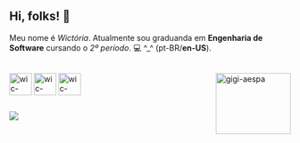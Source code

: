 ## Hi, folks! 👋

Meu nome é _Wictória_. Atualmente sou graduanda em **Engenharia de Software** cursando o _2º período_. 💻 ^_^ (pt-BR/**en-US**).

<div style="display: inline_block"><br>
<img align="center" alt="wic-python" height="40" width="40" src="https://cdn.jsdelivr.net/gh/devicons/devicon@latest/icons/python/python-original.svg" />
<img align="center" alt="wic-html" height="40" width="40" src="https://cdn.jsdelivr.net/gh/devicons/devicon@latest/icons/html5/html5-original.svg" />
<img align="center" alt="wic-css" height="40" width="40" src="https://cdn.jsdelivr.net/gh/devicons/devicon@latest/icons/css3/css3-original.svg" />    
<img align="right" height="110" width="134" alt="gigi-aespa" src="https://cdn.discordapp.com/attachments/670798997639921706/1291521656191451176/tumblr_d3ab2ab65c2034d18ae7d6990b54d24e_78ea8959_400.gif?ex=670066c6&is=66ff1546&hm=7e669d1d75768f714728d5eb26f060143e999c17826d0ef5f2c57b7c96df4085&"
</div>

  
##

<div> 
  <a href = "mailto:wicrobs@gmail.com"><img src="https://img.shields.io/badge/-Gmail-%23333?style=for-the-badge&logo=gmail&logoColor=white" target="_blank"></a>
</div>

